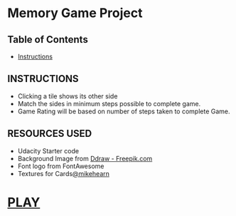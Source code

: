 # Memory Game Project

## Table of Contents

* [Instructions](#instructions)

## INSTRUCTIONS
* Clicking a tile shows its other side
* Match the sides in minimum steps possible to complete game.
* Game Rating will be based on number of steps taken to complete Game.

## RESOURCES USED
* Udacity Starter code
* Background Image from [ Ddraw - Freepik.com](https://www.freepik.com/free-photos-vectors/background)
* Font logo from FontAwesome
* Textures for Cards[@mikehearn](https://www.transparenttextures.com/)

# [PLAY](https://charul090.github.io/MemoryGame/)
